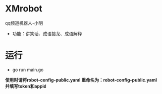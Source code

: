 # XMrobot
qq频道机器人-小明

- 功能：讲笑话、成语接龙、成语解释

# 运行
- go run main.go

**使用时请将robot-config-public.yaml 重命名为：robot-config-public.yaml 并填写token和appid**
